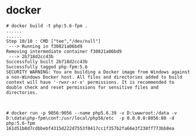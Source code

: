 # docker

    
    # docker build -t php:5.6-fpm .
    ......
    ......
    Step 10/10 : CMD ["tee","/dev/null"]
     ---> Running in f30821a06bd9
    Removing intermediate container f30821a06bd9
     ---> 2b718d2cc43b
    Successfully built 2b718d2cc43b
    Successfully tagged php-fpm:5.6
    SECURITY WARNING: You are building a Docker image from Windows against a non-Windows Docker host. All files and directories added to build context will have '-rwxr-xr-x' permissions. It is recommended to double check and reset permissions for sensitive files and directories.

    
    
    # docker run -p 9056:9056 --name php5.6.39 -v D:\wwwroot:/data -v D:\data\php-fpm\conf:/usr/local/php56/etc  -p 0.0.0.0:8056:80 -d php:5.6-fpm
    161d51b8d7cdbbebf4315d222d7553f0417cc1f357b2fa66e3f238ff773bb8ea
    
